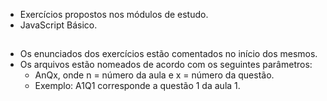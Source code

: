 - Exercícios propostos nos módulos de estudo.
- JavaScript Básico.

##

- Os enunciados dos exercícios estão comentados no início dos mesmos.
- Os arquivos estão nomeados de acordo com os seguintes parâmetros:
  - AnQx, onde n = número da aula e x = número da questão.
  - Exemplo: A1Q1 corresponde a questão 1 da aula 1.

##

